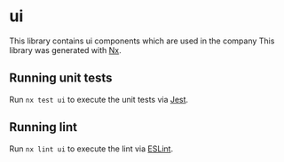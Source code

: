 # ui

This library contains ui components which are used in the company
This library was generated with [Nx](https://nx.dev).

## Running unit tests

Run `nx test ui` to execute the unit tests via [Jest](https://jestjs.io).

## Running lint

Run `nx lint ui` to execute the lint via [ESLint](https://eslint.org/).

